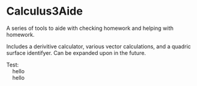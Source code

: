 # Calculus3Aide
A series of tools to aide with checking homework and helping with homework. 

Includes a derivitive calculator, various vector calculations, and a quadric surface identifyer. Can be expanded upon in the future.

Test:<br />
&nbsp;&nbsp;&nbsp;&nbsp;hello<br />
&nbsp;&nbsp;&nbsp;&nbsp;hello<br />